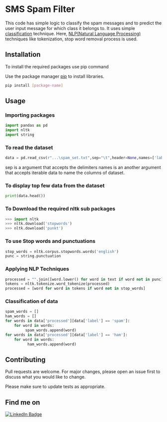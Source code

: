 # SMS Spam Filter

This code has simple logic to classify the spam messages and to predict the user input message for which class it belongs to. It uses simple [classification](https://www.javatpoint.com/classification-algorithm-in-machine-learning) technique. Here, [NLP(Natural Language Processing)](https://www.techtarget.com/searchenterpriseai/definition/natural-language-processing-NLP) techniques like tokenization, stop word removal process is used.  

## Installation
To install the required packages use pip command

Use the package manager [pip](https://pip.pypa.io/en/stable/) to install libraries.

```bash
pip install [package-name]
```

## Usage
### Importing packages

```python
import pandas as pd
import nltk
import string
```
### To read the dataset
```python
data = pd.read_csv(r"...\spam_set.txt",sep="\t",header=None,names=['label','message']')
```
sep is a argument that accepts the delimiters names is an another argument that accepts iterable data to name the columns of dataset. 

### To display top few data from the dataset
```python
print(data.head())
```
### To Download the required nltk sub packages
```python
>>> import nltk
>>> nltk.download('stopwords')
>>> nltk.download('punkt')
```
### To use Stop words and punctuations
```python
stop_words = nltk.corpus.stopwords.words('english')
punc = string.punctuation
```
### Applying NLP Techniques
```python
processed = "".join([word.lower() for word in text if word not in punc])
tokens = nltk.tokenize.word_tokenize(processed)
processed = [word for word in tokens if word not in stop_words]
```
### Classification of data
```python
spam_words = []
ham_words = []
for words in data['processed'][data['label'] == 'spam']:
    for word in words:
         spam_words.append(word)
for words in data['processed'][data['label'] == 'ham']:
    for word in words:
          ham_words.append(word)
```

## Contributing

Pull requests are welcome. For major changes, please open an issue first
to discuss what you would like to change.

Please make sure to update tests as appropriate.
## Find me on
[![LinkedIn Badge](https://img.shields.io/badge/LinkedIn-Profile-informational?style=flat&logo=linkedin&logoColor=white&color=0D76A8)](https://www.linkedin.com/in/thirumalairaaj-c-v-b05036224)
